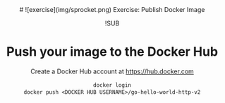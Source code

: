 <!-- .slide: data-background="#64217E" -->
<center>
# ![exercise](img/sprocket.png) <!-- .element: style="width: 10%; height: auto;" class="noborder" --> Exercise: Publish Docker Image

!SUB
# Push your image to the Docker Hub

Create a Docker Hub account at https://hub.docker.com

```
docker login
docker push <DOCKER HUB USERNAME>/go-hello-world-http-v2
```
